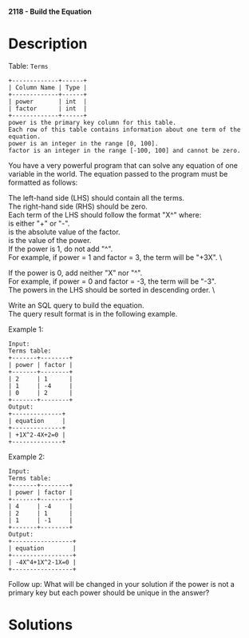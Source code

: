 **2118 - Build the Equation**

# Description

Table: ``Terms``

```
+-------------+------+
| Column Name | Type |
+-------------+------+
| power       | int  |
| factor      | int  |
+-------------+------+
power is the primary key column for this table.
Each row of this table contains information about one term of the equation.
power is an integer in the range [0, 100].
factor is an integer in the range [-100, 100] and cannot be zero.
```

You have a very powerful program that can solve any equation of one variable in the world. The equation passed to the program must be formatted as follows:

The left-hand side (LHS) should contain all the terms. \
The right-hand side (RHS) should be zero.\
Each term of the LHS should follow the format "<sign><fact>X^<pow>" where: \
<sign> is either "+" or "-". \
<fact> is the absolute value of the factor. \
<pow> is the value of the power. \
If the power is 1, do not add "^<pow>". \
For example, if power = 1 and factor = 3, the term will be "+3X". \

If the power is 0, add neither "X" nor "^<pow>". \
For example, if power = 0 and factor = -3, the term will be "-3". \
The powers in the LHS should be sorted in descending order. \

Write an SQL query to build the equation.\
The query result format is in the following example.

Example 1:
```
Input: 
Terms table:
+-------+--------+
| power | factor |
+-------+--------+
| 2     | 1      |
| 1     | -4     |
| 0     | 2      |
+-------+--------+
Output: 
+--------------+
| equation     |
+--------------+
| +1X^2-4X+2=0 |
+--------------+
```
Example 2:

```
Input: 
Terms table:
+-------+--------+
| power | factor |
+-------+--------+
| 4     | -4     |
| 2     | 1      |
| 1     | -1     |
+-------+--------+
Output: 
+-----------------+
| equation        |
+-----------------+
| -4X^4+1X^2-1X=0 |
+-----------------+
```

Follow up: What will be changed in your solution if the power is not a primary key but each power should be unique in the answer?

# Solutions
